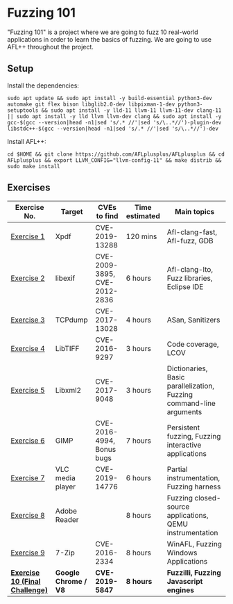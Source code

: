 # Fuzzing 101

"Fuzzing 101" is a project where we are going to fuzz 10 real-world applications in order to learn the basics of fuzzing. We are going to use AFL++ throughout the project.

## Setup

Install the dependencies:

```shell
sudo apt update && sudo apt install -y build-essential python3-dev automake git flex bison libglib2.0-dev libpixman-1-dev python3-setuptools && sudo apt install -y lld-11 llvm-11 llvm-11-dev clang-11 || sudo apt install -y lld llvm llvm-dev clang && sudo apt install -y gcc-$(gcc --version|head -n1|sed 's/.* //'|sed 's/\..*//')-plugin-dev libstdc++-$(gcc --version|head -n1|sed 's/.* //'|sed 's/\..*//')-dev
```

Install AFL++:

```shell
cd $HOME && git clone https://github.com/AFLplusplus/AFLplusplus && cd AFLplusplus && export LLVM_CONFIG="llvm-config-11" && make distrib && sudo make install
```

## Exercises

| Exercise No.  | Target | CVEs to find | Time estimated | Main topics |
| ------------- | ------------- | ------------- |  ------------- | ------------- |
| [Exercise 1](./01_xpdf/) | Xpdf  | CVE-2019-13288 | 120 mins | Afl-clang-fast, Afl-fuzz, GDB |
| [Exercise 2](./02_libexif/)  | libexif  |  CVE-2009-3895, CVE-2012-2836 | 6 hours | Afl-clang-lto, Fuzz libraries, Eclipse IDE|
| [Exercise 3](./03_tcpdump/)  | TCPdump  | CVE-2017-13028 | 4 hours | ASan, Sanitizers |
| [Exercise 4](./04_libtiff/)  | LibTIFF  | CVE-2016-9297 | 3 hours | Code coverage, LCOV |
| [Exercise 5](./05_libxml2/)  | Libxml2  | CVE-2017-9048 | 3 hours | Dictionaries, Basic parallelization, Fuzzing command-line arguments  |
| [Exercise 6](./06_gimp)  | GIMP  | CVE-2016-4994, Bonus bugs | 7 hours | Persistent fuzzing, Fuzzing interactive applications|
| [Exercise 7](./07_vlcmediaplayer/)  | VLC media player | CVE-2019-14776 | 6 hours | Partial instrumentation, Fuzzing harness |
| [Exercise 8](./08_adobereader/)  | Adobe Reader  | | 8 hours | Fuzzing closed-source applications, QEMU instrumentation|
| [Exercise 9](./09_7zip/)  | 7-Zip  | CVE-2016-2334 | 8 hours | WinAFL, Fuzzing Windows Applications|
| [**Exercise 10 (Final Challenge)**](./10_v8/)  | **Google Chrome / V8**  | **CVE-2019-5847** | **8 hours** | **Fuzzilli, Fuzzing Javascript engines** |
